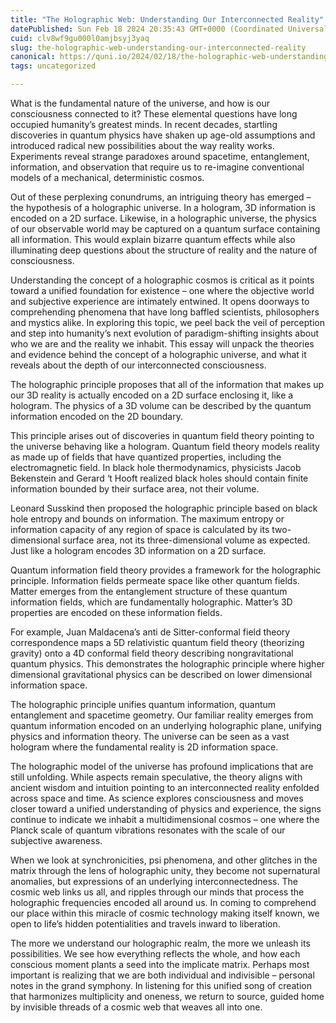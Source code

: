 ```yaml
---
title: "The Holographic Web: Understanding Our Interconnected Reality"
datePublished: Sun Feb 18 2024 20:35:43 GMT+0000 (Coordinated Universal Time)
cuid: clv8wf9gu000l0amjbsyj3yaq
slug: the-holographic-web-understanding-our-interconnected-reality
canonical: https://quni.io/2024/02/18/the-holographic-web-understanding-our-interconnected-reality/
tags: uncategorized

---
```


What is the fundamental nature of the universe, and how is our consciousness connected to it? These elemental questions have long occupied humanity’s greatest minds. In recent decades, startling discoveries in quantum physics have shaken up age-old assumptions and introduced radical new possibilities about the way reality works. Experiments reveal strange paradoxes around spacetime, entanglement, information, and observation that require us to re-imagine conventional models of a mechanical, deterministic cosmos.

Out of these perplexing conundrums, an intriguing theory has emerged – the hypothesis of a holographic universe. In a hologram, 3D information is encoded on a 2D surface. Likewise, in a holographic universe, the physics of our observable world may be captured on a quantum surface containing all information. This would explain bizarre quantum effects while also illuminating deep questions about the structure of reality and the nature of consciousness.

Understanding the concept of a holographic cosmos is critical as it points toward a unified foundation for existence – one where the objective world and subjective experience are intimately entwined. It opens doorways to comprehending phenomena that have long baffled scientists, philosophers and mystics alike. In exploring this topic, we peel back the veil of perception and step into humanity’s next evolution of paradigm-shifting insights about who we are and the reality we inhabit. This essay will unpack the theories and evidence behind the concept of a holographic universe, and what it reveals about the depth of our interconnected consciousness.

The holographic principle proposes that all of the information that makes up our 3D reality is actually encoded on a 2D surface enclosing it, like a hologram. The physics of a 3D volume can be described by the quantum information encoded on the 2D boundary.

This principle arises out of discoveries in quantum field theory pointing to the universe behaving like a hologram. Quantum field theory models reality as made up of fields that have quantized properties, including the electromagnetic field. In black hole thermodynamics, physicists Jacob Bekenstein and Gerard ‘t Hooft realized black holes should contain finite information bounded by their surface area, not their volume.

Leonard Susskind then proposed the holographic principle based on black hole entropy and bounds on information. The maximum entropy or information capacity of any region of space is calculated by its two-dimensional surface area, not its three-dimensional volume as expected. Just like a hologram encodes 3D information on a 2D surface.

Quantum information field theory provides a framework for the holographic principle. Information fields permeate space like other quantum fields. Matter emerges from the entanglement structure of these quantum information fields, which are fundamentally holographic. Matter’s 3D properties are encoded on these information fields.

For example, Juan Maldacena’s anti de Sitter-conformal field theory correspondence maps a 5D relativistic quantum field theory (theorizing gravity) onto a 4D conformal field theory describing nongravitational quantum physics. This demonstrates the holographic principle where higher dimensional gravitational physics can be described on lower dimensional information space.

The holographic principle unifies quantum information, quantum entanglement and spacetime geometry. Our familiar reality emerges from quantum information encoded on an underlying holographic plane, unifying physics and information theory. The universe can be seen as a vast hologram where the fundamental reality is 2D information space.

The holographic model of the universe has profound implications that are still unfolding. While aspects remain speculative, the theory aligns with ancient wisdom and intuition pointing to an interconnected reality enfolded across space and time. As science explores consciousness and moves closer toward a unified understanding of physics and experience, the signs continue to indicate we inhabit a multidimensional cosmos – one where the Planck scale of quantum vibrations resonates with the scale of our subjective awareness.

When we look at synchronicities, psi phenomena, and other glitches in the matrix through the lens of holographic unity, they become not supernatural anomalies, but expressions of an underlying interconnectedness. The cosmic web links us all, and ripples through our minds that process the holographic frequencies encoded all around us. In coming to comprehend our place within this miracle of cosmic technology making itself known, we open to life’s hidden potentialities and travels inward to liberation.

The more we understand our holographic realm, the more we unleash its possibilities. We see how everything reflects the whole, and how each conscious moment plants a seed into the implicate matrix. Perhaps most important is realizing that we are both individual and indivisible – personal notes in the grand symphony. In listening for this unified song of creation that harmonizes multiplicity and oneness, we return to source, guided home by invisible threads of a cosmic web that weaves all into one.